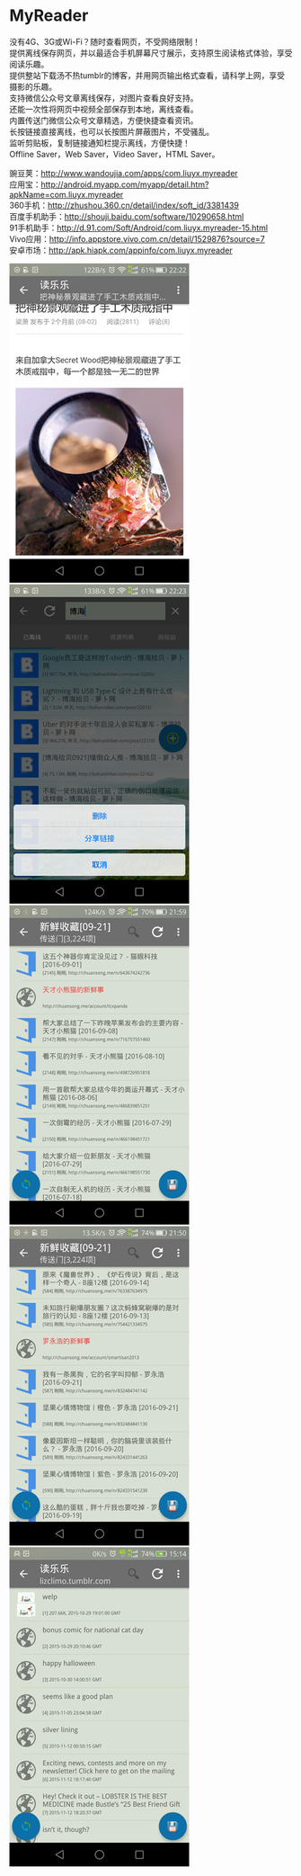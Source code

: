 # MyReader

没有4G、3G或Wi-Fi？随时查看网页，不受网络限制！<br/>
提供离线保存网页，并以最适合手机屏幕尺寸展示，支持原生阅读格式体验，享受阅读乐趣。<br/>
提供整站下载汤不热tumblr的博客，并用网页输出格式查看，请科学上网，享受摄影的乐趣。<br/>
支持微信公众号文章离线保存，对图片查看良好支持。<br/>
还能一次性将网页中视频全部保存到本地，离线查看。<br/>
内置传送门微信公众号文章精选，方便快捷查看资讯。<br/>
长按链接直接离线，也可以长按图片屏蔽图片，不受骚乱。<br/>
监听剪贴板，复制链接通知栏提示离线，方便快捷！<br/>
Offline Saver，Web Saver，Video Saver，HTML Saver。

豌豆荚：http://www.wandoujia.com/apps/com.liuyx.myreader<br/>
应用宝：http://android.myapp.com/myapp/detail.htm?apkName=com.liuyx.myreader<br/>
360手机：http://zhushou.360.cn/detail/index/soft_id/3381439<br/>
百度手机助手：http://shouji.baidu.com/software/10290658.html<br/>
91手机助手：http://d.91.com/Soft/Android/com.liuyx.myreader-15.html<br/>
Vivo应用：http://info.appstore.vivo.com.cn/detail/1529876?source=7<br/>
安卓市场：http://apk.hiapk.com/appinfo/com.liuyx.myreader<br/>

![Alt text](/Screenshots/Screenshot_2016-320-1.png "读乐乐截屏")
![Alt text](/Screenshots/Screenshot_2016-320-2.png "读乐乐截屏")
![Alt text](/Screenshots/Screenshot_2016-320-3.png "读乐乐截屏")<br/>
![Alt text](/Screenshots/Screenshot_2016-320-4.png "读乐乐截屏")
![Alt text](/Screenshots/Screenshot_2016-320-5.png "读乐乐截屏")
